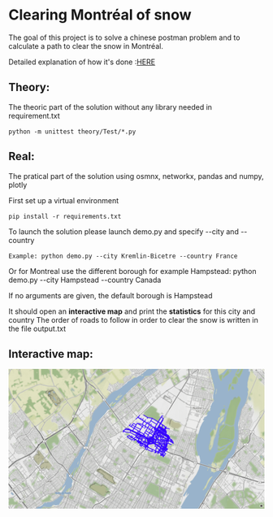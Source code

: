 # Clearing Montréal of snow
The goal of this project is to solve a chinese postman problem and to calculate a path 
to clear the snow in Montréal.

Detailed explanation of how it's done :[HERE](./README_LOGIC.md)

## Theory:
The theoric part of the solution without any library needed in requirement.txt
```
python -m unittest theory/Test/*.py
```

## Real:
The pratical part of the solution using osmnx, networkx, pandas and numpy, plotly

First set up a virtual environment
```
pip install -r requirements.txt
```

To launch the solution please launch demo.py and specify --city and --country
```
Example: python demo.py --city Kremlin-Bicetre --country France
```

Or for Montreal use the different borough for example Hampstead:
python demo.py --city Hampstead --country Canada

If no arguments are given, the default borough is Hampstead

It should open an **interactive map** and print the **statistics** for this city
and country
The order of roads to follow in order to clear the snow is written in the file
output.txt

## Interactive map:
![Interactive map](image/InteractiveMapExemple.png)

